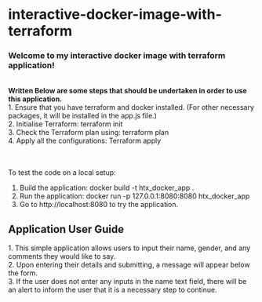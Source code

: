 # interactive-docker-image-with-terraform
<h3>Welcome to my interactive docker image with terraform application!</h3><br>
<b>Written Below are some steps that should be undertaken in order to use this application.</b><br>
1. Ensure that you have terraform and docker installed. (For other necessary packages, it will be installed in the app.js file.)<br>
2. Initialise Terraform: terraform init <br>
3. Check the Terraform plan using: terraform plan <br>
4. Apply all the configurations: Terraform apply <br>
<br><br>

To test the code on a local setup:
1. Build the application: docker build -t htx_docker_app .
2. Run the application: docker run -p 127.0.0.1:8080:8080 htx_docker_app
3. Go to http://localhost:8080 to try the application.

<h2> Application User Guide</h2>
1. This simple application allows users to input their name, gender, and any comments they would like to say.<br>
2. Upon entering their details and submitting, a message will appear below the form.<br>
3. If the user does not enter any inputs in the name text field, there will be an alert to inform the user that it is a necessary step to continue. 
